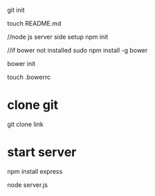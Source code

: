 git init

touch README.md

//node js server side setup
npm init

//if bower not installed
  sudo npm install -g bower

bower init

touch .bowerrc

# clone git
git clone link

# start server
npm install express

node server.js 
